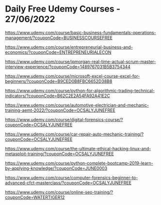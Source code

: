 # Daily Free Udemy Courses - 27/06/2022

https://www.udemy.com/course/basic-business-fundamentals-operations-management/?couponCode=BUSINESSCOURSEFREE
https://www.udemy.com/course/entrepreneurial-business-and-economics/?couponCode=ENTREPRENEURIALECON
https://www.udemy.com/course/jpmorgan-real-time-actual-scrum-master-interview-experience/?couponCode=1489767031B5B3754344
https://www.udemy.com/course/microsoft-excel-course-excel-for-beginners/?couponCode=B9CED0B8FBC6652D38B8
https://www.udemy.com/course/python-for-algorithmic-trading-technical-indicators/?couponCode=B62C2E2A54FA92A41E2C
https://www.udemy.com/course/automotive-electrician-and-mechanic-training-aemt-2022/?couponCode=OCSALYJUNEFREE
https://www.udemy.com/course/digital-forensics-course/?couponCode=OCSALYJUNEFREE
https://www.udemy.com/course/car-repair-auto-mechanic-training/?couponCode=OCSALYJUNEFREE
https://www.udemy.com/course/the-ultimate-ethical-hacking-linux-and-metasploit-training/?couponCode=OCSALYJUNEFREE
https://www.udemy.com/course/python-complete-bootcamp-2019-learn-by-applying-knowledge/?couponCode=JUNE0003
https://www.udemy.com/course/computer-forensics-beginner-to-advanced-cfct-masterclass/?couponCode=OCSALYJUNEFREE
https://www.udemy.com/course/online-seo-training/?couponCode=WATERTIGER12
